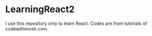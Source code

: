 # LearningReact2
I use this repository only to learn React. Codes are from tutorials of codewithmosh.com.
